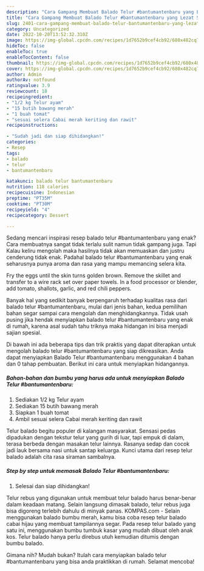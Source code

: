 ```yaml
---
description: "Cara Gampang Membuat Balado Telur #bantumantenbaru yang Lezat Sekali, Buat Buka Puasa Enak Banget"
title: "Cara Gampang Membuat Balado Telur #bantumantenbaru yang Lezat Sekali, Buat Buka Puasa Enak Banget"
slug: 2401-cara-gampang-membuat-balado-telur-bantumantenbaru-yang-lezat-sekali-buat-buka-puasa-enak-banget
category: Uncategorized
date: 2022-10-20T13:52:32.310Z
image: https://img-global.cpcdn.com/recipes/1d7652b9cef4cb92/680x482cq70/balado-telur-bantumantenbaru-foto-resep-utama.jpg
hideToc: false
enableToc: true
enableTocContent: false
thumbnail: https://img-global.cpcdn.com/recipes/1d7652b9cef4cb92/680x482cq70/balado-telur-bantumantenbaru-foto-resep-utama.jpg
cover: https://img-global.cpcdn.com/recipes/1d7652b9cef4cb92/680x482cq70/balado-telur-bantumantenbaru-foto-resep-utama.jpg
author: Admin
authorAv: notfound
ratingvalue: 3.9
reviewcount: 18
recipeingredient:
- "1/2 kg Telur ayam"
- "15 butih bawang merah"
- "1 buah tomat"
- "sesuai selera Cabai merah keriting dan rawit"
recipeinstructions:

- "Sudah jadi dan siap dihidangkan!"
categories:
- Resep
tags:
- balado
- telur
- bantumantenbaru

katakunci: balado telur bantumantenbaru 
nutrition: 118 calories
recipecuisine: Indonesian
preptime: "PT35M"
cooktime: "PT30M"
recipeyield: "4"
recipecategory: Dessert

---
```



Sedang mencari inspirasi resep balado telur #bantumantenbaru yang enak? Cara membuatnya sangat tidak terlalu sulit namun tidak gampang juga. Tapi Kalau keliru mengolah maka hasilnya tidak akan memuaskan dan justru cenderung tidak enak. Padahal balado telur #bantumantenbaru yang enak seharusnya punya aroma dan rasa yang mampu memancing selera kita.


Fry the eggs until the skin turns golden brown. Remove the skillet and transfer to a wire rack set over paper towels. In a food processor or blender, add tomato, shallots, garlic, and red chili peppers.

Banyak hal yang sedikit banyak berpengaruh terhadap kualitas rasa dari balado telur #bantumantenbaru, mulai dari jenis bahan, kedua pemilihan bahan segar sampai cara mengolah dan menghidangkannya. Tidak usah pusing jika hendak menyiapkan balado telur #bantumantenbaru yang enak di rumah, karena asal sudah tahu triknya maka hidangan ini bisa menjadi sajian spesial.


Di bawah ini ada beberapa tips dan trik praktis yang dapat diterapkan untuk mengolah balado telur #bantumantenbaru yang siap dikreasikan. Anda dapat menyiapkan Balado Telur #bantumantenbaru menggunakan 4 bahan dan 0 tahap pembuatan. Berikut ini cara untuk menyiapkan hidangannya.

<!--inarticleads1-->

##### Bahan-bahan dan bumbu yang harus ada untuk menyiapkan Balado Telur #bantumantenbaru:

1. Sediakan 1/2 kg Telur ayam
1. Sediakan 15 butih bawang merah
1. Siapkan 1 buah tomat
1. Ambil sesuai selera Cabai merah keriting dan rawit


Telur balado begitu populer di kalangan masyarakat. Sensasi pedas dipadukan dengan tekstur telur yang gurih di luar, tapi empuk di dalam, terasa berbeda dengan masakan telur lainnya. Rasanya sedap dan cocok jadi lauk bersama nasi untuk santap keluarga. Kunci utama dari resep telur balado adalah cita rasa siraman sambalnya. 

<!--inarticleads2-->

##### Step by step untuk memasak Balado Telur #bantumantenbaru:


1. Selesai dan siap dihidangkan!

Telur rebus yang digunakan untuk membuat telur balado harus benar-benar dalam keadaan matang. Selain langsung dimasak balado, telur rebus juga bisa digoreng terlebih dahulu di minyak panas. KOMPAS.com - Selain menggunakan balado bumbu merah, kamu bisa coba resep telur balado cabai hijau yang membuat tampilannya segar. Pada resep telur balado yang satu ini, menggunakan bumbu tumbuk kasar yang mudah dibuat oleh anak kos. Telur balado hanya perlu direbus utuh kemudian ditumis dengan bumbu balado. 

Gimana nih? Mudah bukan? Itulah cara menyiapkan balado telur #bantumantenbaru yang bisa anda praktikkan di rumah. Selamat mencoba!
